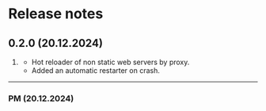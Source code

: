 # Release notes

## 0.2.0 (20.12.2024)
1. [](#features)
	* Hot reloader of non static web servers by proxy.
	* Added an automatic restarter on crash.

---
### PM (20.12.2024)
